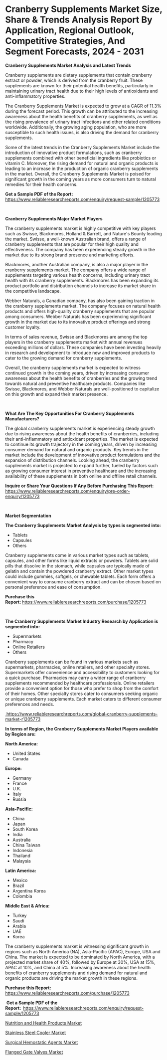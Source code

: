 <p><h1>Cranberry Supplements Market Size, Share & Trends Analysis Report By Application, Regional Outlook, Competitive Strategies, And Segment Forecasts, 2024 - 2031</h1></p><p><strong>Cranberry Supplements Market Analysis and Latest Trends</strong></p>
<p><p>Cranberry supplements are dietary supplements that contain cranberry extract or powder, which is derived from the cranberry fruit. These supplements are known for their potential health benefits, particularly in maintaining urinary tract health due to their high levels of antioxidants and anti-inflammatory properties.</p><p>The Cranberry Supplements Market is expected to grow at a CAGR of 11.3% during the forecast period. This growth can be attributed to the increasing awareness about the health benefits of cranberry supplements, as well as the rising prevalence of urinary tract infections and other related conditions worldwide. Additionally, the growing aging population, who are more susceptible to such health issues, is also driving the demand for cranberry supplements.</p><p>Some of the latest trends in the Cranberry Supplements Market include the introduction of innovative product formulations, such as cranberry supplements combined with other beneficial ingredients like probiotics or vitamin C. Moreover, the rising demand for natural and organic products is leading to an increase in the production of organic cranberry supplements in the market. Overall, the Cranberry Supplements Market is poised for significant growth in the coming years as more consumers turn to natural remedies for their health concerns.</p></p>
<p><strong>Get a Sample PDF of the Report:&nbsp;</strong> <a href="https://www.reliableresearchreports.com/enquiry/request-sample/1205773">https://www.reliableresearchreports.com/enquiry/request-sample/1205773</a></p>
<p>&nbsp;</p>
<p><strong>Cranberry Supplements Major Market Players</strong></p>
<p><p>The cranberry supplements market is highly competitive with key players such as Swisse, Blackmores, Holland & Barrett, and Nature's Bounty leading the market. Swisse, a well-known Australian brand, offers a range of cranberry supplements that are popular for their high quality and effectiveness. The company has been experiencing steady growth in the market due to its strong brand presence and marketing efforts.</p><p>Blackmores, another Australian company, is also a major player in the cranberry supplements market. The company offers a wide range of supplements targeting various health concerns, including urinary tract health with its cranberry supplements. Blackmores has been expanding its product portfolio and distribution channels to increase its market share in the competitive landscape.</p><p>Webber Naturals, a Canadian company, has also been gaining traction in the cranberry supplements market. The company focuses on natural health products and offers high-quality cranberry supplements that are popular among consumers. Webber Naturals has been experiencing significant growth in the market due to its innovative product offerings and strong customer loyalty.</p><p>In terms of sales revenue, Swisse and Blackmores are among the top players in the cranberry supplements market with annual revenues exceeding millions of dollars. These companies have been investing heavily in research and development to introduce new and improved products to cater to the growing demand for cranberry supplements.</p><p>Overall, the cranberry supplements market is expected to witness continued growth in the coming years, driven by increasing consumer awareness about the health benefits of cranberries and the growing trend towards natural and preventive healthcare products. Companies like Swisse, Blackmores, and Webber Naturals are well-positioned to capitalize on this growth and expand their market presence.</p></p>
<p>&nbsp;</p>
<p><strong>What Are The Key Opportunities For Cranberry Supplements Manufacturers?</strong></p>
<p><p>The global cranberry supplements market is experiencing steady growth due to rising awareness about the health benefits of cranberries, including their anti-inflammatory and antioxidant properties. The market is expected to continue its growth trajectory in the coming years, driven by increasing consumer demand for natural and organic products. Key trends in the market include the development of innovative product formulations and the expansion of distribution channels. Looking ahead, the cranberry supplements market is projected to expand further, fueled by factors such as growing consumer interest in preventive healthcare and the increasing availability of these supplements in both online and offline retail channels.</p></p>
<p><strong>Inquire or Share Your Questions If Any Before Purchasing This Report:</strong> <a href="https://www.reliableresearchreports.com/enquiry/pre-order-enquiry/1205773">https://www.reliableresearchreports.com/enquiry/pre-order-enquiry/1205773</a></p>
<p>&nbsp;</p>
<p><strong>Market Segmentation</strong></p>
<p><strong>The Cranberry Supplements Market Analysis by types is segmented into:</strong></p>
<p><ul><li>Tablets</li><li>Capsules</li><li>Others</li></ul></p>
<p><p>Cranberry supplements come in various market types such as tablets, capsules, and other forms like liquid extracts or powders. Tablets are solid pills that dissolve in the stomach, while capsules are typically made of gelatin and contain the powdered cranberry extract. Other market types could include gummies, softgels, or chewable tablets. Each form offers a convenient way to consume cranberry extract and can be chosen based on personal preference and ease of consumption.</p></p>
<p><strong>Purchase this Report:&nbsp;</strong><a href="https://www.reliableresearchreports.com/purchase/1205773">https://www.reliableresearchreports.com/purchase/1205773</a></p>
<p>&nbsp;</p>
<p><strong>The Cranberry Supplements Market Industry Research by Application is segmented into:</strong></p>
<p><ul><li>Supermarkets</li><li>Pharmacy</li><li>Online Retailers</li><li>Others</li></ul></p>
<p><p>Cranberry supplements can be found in various markets such as supermarkets, pharmacies, online retailers, and other specialty stores. Supermarkets offer convenience and accessibility to customers looking for a quick purchase. Pharmacies may carry a wider range of cranberry supplements recommended by healthcare professionals. Online retailers provide a convenient option for those who prefer to shop from the comfort of their homes. Other specialty stores cater to consumers seeking organic or unique cranberry supplements. Each market caters to different consumer preferences and needs.</p></p>
<p><a href="https://www.reliableresearchreports.com/global-cranberry-supplements-market-r1205773">&nbsp;https://www.reliableresearchreports.com/global-cranberry-supplements-market-r1205773</a></p>
<p><strong>In terms of Region, the Cranberry Supplements Market Players available by Region are:</strong></p>
<p>
    <p> <strong> North America: </strong>
        <ul>
            <li>United States</li>
            <li>Canada</li>
        </ul>
        </p> 
    <p> <strong> Europe: </strong>
        <ul>
            <li>Germany</li>
            <li>France</li>
            <li>U.K.</li>
            <li>Italy</li>
            <li>Russia</li>
        </ul>
        </p> 
    <p> <strong> Asia-Pacific: </strong>
        <ul>
            <li>China</li>
            <li>Japan</li>
            <li>South Korea</li>
            <li>India</li>
            <li>Australia</li>
            <li>China Taiwan</li>
            <li>Indonesia</li>
            <li>Thailand</li>
            <li>Malaysia</li>
        </ul>
        </p> 
    <p> <strong> Latin America: </strong>
        <ul>
            <li>Mexico</li>
            <li>Brazil</li>
            <li>Argentina Korea</li>
            <li>Colombia</li>
        </ul>
        </p> 
    <p> <strong> Middle East & Africa: </strong>
        <ul>
            <li>Turkey</li>
            <li>Saudi</li>
            <li>Arabia</li>
            <li>UAE</li>
            <li>Korea</li>
        </ul>
    </p>
    </p>
<p><p>The cranberry supplements market is witnessing significant growth in regions such as North America (NA), Asia-Pacific (APAC), Europe, USA and China. The market is expected to be dominated by North America, with a projected market share of 40%, followed by Europe at 30%, USA at 15%, APAC at 10%, and China at 5%. Increasing awareness about the health benefits of cranberry supplements and rising demand for natural and organic products are driving the market growth in these regions.</p></p>
<p><strong>Purchase this Report: </strong><a href="https://www.reliableresearchreports.com/purchase/1205773">https://www.reliableresearchreports.com/purchase/1205773</a></p>
<p>&nbsp;<strong>Get a Sample PDF of the Report:&nbsp;&nbsp;</strong><a href="https://www.reliableresearchreports.com/enquiry/request-sample/1205773">https://www.reliableresearchreports.com/enquiry/request-sample/1205773</a></p>
<p><strong></strong></p>
<p><p><a href="https://github.com/singletonthaxterkelliehr2df/Market-Research-Report-List-2/blob/main/nutrition-and-health-products-market.md">Nutrition and Health Products Market</a></p><p><a href="https://www.linkedin.com/pulse/stainless-steel-coolernbspmarket-focuses-market-share-size-projected-mxyof">Stainless Steel Cooler Market</a></p><p><a href="https://github.com/SashaBeier2023/Market-Research-Report-List-1/blob/main/surgical-hemostatic-agents-market.md">Surgical Hemostatic Agents Market</a></p><p><a href="https://www.linkedin.com/pulse/flanged-gate-valves-market-insight-trends-growth-forecasted-9mamc">Flanged Gate Valves Market</a></p></p>